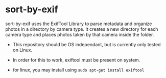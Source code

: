 # sort-by-exif

sort-by-exif uses the ExifTool Library to parse metadata and organize photos in a directory by camera type. It creates a new directory for each camera type and places photos taken by that camera inside the folder.

- This repository should be OS independant, but is currently only tested on Linux.

- In order for this to work, exiftool must be present on system.

- for linux, you may install using `sudo apt-get install exiftool`
